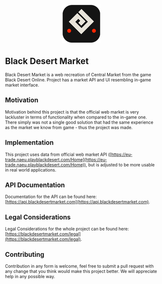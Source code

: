 <p align="center">
  <img src="apps/client/public/assets/images/icon.png" alt="Black Desert Market Logo" width="128" />
</p>

# Black Desert Market

Black Desert Market is a web recreation of Central Market from the game Black Desert Online. Project has a market API and UI resembling in-game market interface.

## Motivation
Motivation behind this project is that the official web market is very lackluster in terms of functionality when compared to the in-game one. There simply was not a single good solution that had the same experience as the market we know from game - thus the project was made.

## Implementation
This project uses data from official web market API ([https://eu-trade.naeu.playblackdesert.com/Home](https://eu-trade.naeu.playblackdesert.com/Home)), but is adjusted to be more usable in real world applications.

## API Documentation
Documentation for the API can be found here: [https://api.blackdesertmarket.com](https://api.blackdesertmarket.com).

## Legal Considerations
Legal Considerations for the whole project can be found here: [https://blackdesertmarket.com/legal](https://blackdesertmarket.com/legal).

## Contributing
Contribution in any form is welcome, feel free to submit a pull request with any change that you think would make this project better. We will appreciate help in any possible way.
